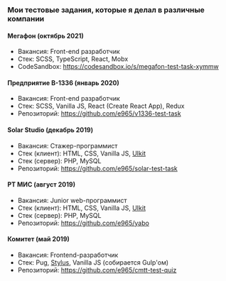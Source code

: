 ### Мои тестовые задания, которые я делал в различные компании

#### Мегафон (октябрь 2021)

* Вакансия: Front-end разработчик
* Стек: SCSS, TypeScript, React, Mobx
* CodeSandbox: https://codesandbox.io/s/megafon-test-task-xymmw

#### Предприятие В-1336 (январь 2020)

* Вакансия: Front-end разработчик
* Стек: SCSS, Vanilla JS, React (Create React App), Redux
* Репозиторий: https://github.com/e965/v1336-test-task

#### Solar Studio (декабрь 2019)

* Вакансия: Стажер-программист
* Стек (клиент): HTML, CSS, Vanilla JS, [UIkit](https://getuikit.com)
* Стек (сервер): PHP, MySQL
* Репозиторий: https://github.com/e965/solar-test-task

#### РТ МИС (август 2019)

* Вакансия: Junior web-программист
* Стек (клиент): HTML, CSS, Vanilla JS, [UIkit](https://getuikit.com)
* Стек (сервер): PHP, MySQL
* Репозиторий: https://github.com/e965/yabo

#### Комитет (май 2019)

* Вакансия: Frontend-разработчик
* Стек: Pug, [Stylus](https://stylus-lang.com), Vanilla JS (собирается Gulp'ом)
* Репозиторий: https://github.com/e965/cmtt-test-quiz

